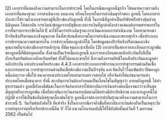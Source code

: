 (2) เอกสารที่แสดงถึงความสามารถในการชำระหนี้ โดยในกรณีของลูกหนี้ธุรกิจ
ให้หมายความรวมถึง เอกสารที่แสดงฐานะ การดำเนินงาน แผนงาน หรือนโยบายในการดำเนินธุรกิจของ
ลูกหนี้ โดยเอกสารดังกล่าวให้รวมถึงเอกสารของผู้ที่เกี่ยวข้องกับลูกหนี้
ทั้งนี้ ในกรณีที่ลูกค้าเป็นบริษัทหรือห้างหุ้นส่วนนิติบุคคล ให้สถาบัน
การเงินนำข้อมูลจากบัญชีและงบการเงินที่ลูกค้าดังกล่าวแสดงต่อกรมสรรพากรในการยื่นรายการภาษีเงินได้
E
มาใช้ในการประเมินฐานะการเงินและผลการดำเนินงาน โดยสามารถนำปัจจัยเชิงปริมาณและเชิงคุณภาพ
อื่นที่สะท้อนศักยภาพในการดำเนินงานและขยายธุรกิจ เพื่อประกอบการพิจารณาความสามารถใน
การชำระหนี้ของลูกค้าก็ได้ โดยข้อมูลของปัจจัยเชิงปริมาณและเชิงคุณภาพอื่นจะต้องมีเอกสารหลักฐาน
ที่ชัดเจนและน่าเชื่อถือ
(3) เอกสารที่แสดงรายละเอียดภาระผูกพันของลูกหนี้ที่มีต่อบุคคลอื่น
ทั้งด้านเป็นเจ้าหนี้และลูกหนี้ และรายละเอียดของหลักประกันทั้งที่เป็นสังหาริมทรัพย์และอสังหาริมทรัพย์
ทั้งที่ได้มาและขายไป ซึ่งรวมถึงกรรมสิทธิในหลักประกันและมูลค่าหลักประกัน
แห่งประเทศไทยร้องขอ
4.4.3 เอกสารประกอบการพิจารณาการทำธุรกรรมด้านสินเชื่อและการทบทวน
การทำธุรกรรมด้านสินเชื่อต้องมีความเป็นปัจจุบัน และจัดเก็บไว้ในแฟ้มประวัติของลูกหนี้แต่ละราย เพื่อให้
ธนาคารแห่งประเทศไทยสามารถตรวจสอบได้ หรือจัดส่งให้แก่ธนาคารแห่งประเทศไทยเมื่อธนาคาร
ทั้งนี้ สถาบันการเงินต้องกำหนดเป็นเงื่อนไขในสัญญาว่า ภายหลังลูกหนี้
ได้ทำธุรกรรมแล้ว ลูกหนี้ยังคงมีพันธะในการจัดส่งเอกสารให้สถาบันการเงินอย่างต่อเนื่องจนกว่าจะสิ้นสุด
สัญญาหรือภาระผูกพัน เพื่อที่สถาบันการเงินสามารถติดตามได้อย่างมีประสิทธิภาพ และหากลูกหนี้ไม่ปฏิบัติ
ควรใช้เป็นข้อสันนิษฐานเบื้องต้นได้ว่า ลูกหนี้อาจต้องการปกปิดฐานะหรือความสามารถในการชำระหนี้
5. วันเริ่มต้นบังคับใช้
ที่แท้จริง ซึ่งในบางกรณีอาจถึงขั้นที่สถาบันการเงินต้องถือเป็นเหตุระงับการทำธุรกรรมหรือเรียกชำระหนี้คืน
V
ก็ได้
แนวนโยบายฉบับนี้ให้ใช้บังคับตั้งแต่วันที่ 1 มกราคม 2562 เป็นต้นไป
